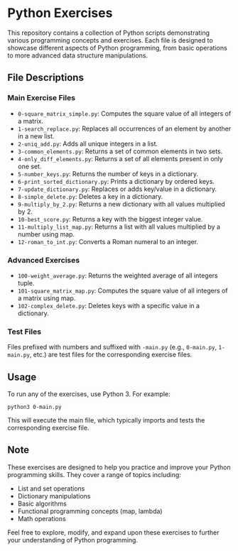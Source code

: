# Python Exercises

This repository contains a collection of Python scripts demonstrating various programming concepts and exercises. Each file is designed to showcase different aspects of Python programming, from basic operations to more advanced data structure manipulations.

## File Descriptions

### Main Exercise Files

- `0-square_matrix_simple.py`: Computes the square value of all integers of a matrix.
- `1-search_replace.py`: Replaces all occurrences of an element by another in a new list.
- `2-uniq_add.py`: Adds all unique integers in a list.
- `3-common_elements.py`: Returns a set of common elements in two sets.
- `4-only_diff_elements.py`: Returns a set of all elements present in only one set.
- `5-number_keys.py`: Returns the number of keys in a dictionary.
- `6-print_sorted_dictionary.py`: Prints a dictionary by ordered keys.
- `7-update_dictionary.py`: Replaces or adds key/value in a dictionary.
- `8-simple_delete.py`: Deletes a key in a dictionary.
- `9-multiply_by_2.py`: Returns a new dictionary with all values multiplied by 2.
- `10-best_score.py`: Returns a key with the biggest integer value.
- `11-multiply_list_map.py`: Returns a list with all values multiplied by a number using map.
- `12-roman_to_int.py`: Converts a Roman numeral to an integer.

### Advanced Exercises

- `100-weight_average.py`: Returns the weighted average of all integers tuple.
- `101-square_matrix_map.py`: Computes the square value of all integers of a matrix using map.
- `102-complex_delete.py`: Deletes keys with a specific value in a dictionary.

### Test Files

Files prefixed with numbers and suffixed with `-main.py` (e.g., `0-main.py`, `1-main.py`, etc.) are test files for the corresponding exercise files.

## Usage

To run any of the exercises, use Python 3. For example:

```
python3 0-main.py
```

This will execute the main file, which typically imports and tests the corresponding exercise file.

## Note

These exercises are designed to help you practice and improve your Python programming skills. They cover a range of topics including:

- List and set operations
- Dictionary manipulations
- Basic algorithms
- Functional programming concepts (map, lambda)
- Math operations

Feel free to explore, modify, and expand upon these exercises to further your understanding of Python programming.
